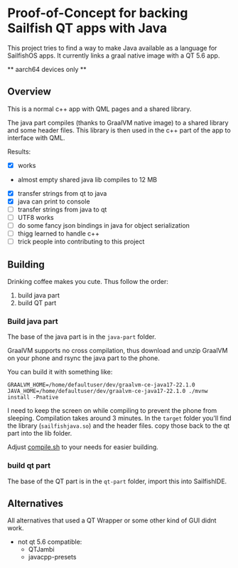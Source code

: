 # Proof-of-Concept for backing Sailfish QT apps with Java

This project tries to find a way to make Java available as a language for SailfishOS apps.
It currently links a graal native image with a QT 5.6 app.

** aarch64 devices only ** 

## Overview
This is a normal c++ app with QML pages and a shared library.

The java part compiles (thanks to GraalVM native image) to a shared library and some header files.
This library is then used in the c++ part of the app to interface with QML.

Results:
 - [x] works
 - almost empty shared java lib compiles to 12 MB
 - [x] transfer strings from qt to java
 - [x] java can print to console
 - [ ] transfer strings from java to qt
 - [ ] UTF8 works
 - [ ] do some fancy json bindings in java for object serialization
 - [ ] thigg learned to handle c++
 - [ ] trick people into contributing to this project
## Building
Drinking coffee makes you cute. Thus follow the order:
 1. build java part
 2. build QT part

### Build java part
The base of the java part is in the `java-part` folder.

GraalVM supports no cross compilation, thus download and unzip GraalVM on your phone and rsync the java part to the phone.

You can build it with something like:
```
GRAALVM_HOME=/home/defaultuser/dev/graalvm-ce-java17-22.1.0 JAVA_HOME=/home/defaultuser/dev/graalvm-ce-java17-22.1.0 ./mvnw install -Pnative
```

I need to keep the screen on while compiling to prevent the phone from sleeping. Compilation takes around 3 minutes.
In the `target` folder you'll find the library (`sailfishjava.so`) and the header files. copy those back to the qt part into the lib folder.

Adjust [compile.sh](java-part/compile.sh) to your needs for easier building.

### build qt part

The base of the QT part is in the `qt-part` folder, import this into SailfishIDE.


## Alternatives
All alternatives that used a QT Wrapper or some other kind of GUI didnt work.

  - not qt 5.6 compatible:
    - QTJambi
    - javacpp-presets

